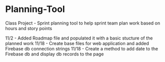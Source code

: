 # Planning-Tool
Class Project - Sprint planning tool to help sprint team plan work based on hours and story points

11/2 - Added Roadmap file and populated it with a basic stucture of the planned work 
11/18 - Create base files for web application and added Firebase db connection strings
11/18 - Create a method to add date to the Firebase db and display db records to the page